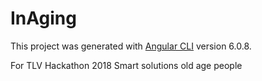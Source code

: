 # InAging

This project was generated with [Angular CLI](https://github.com/angular/angular-cli) version 6.0.8.

For TLV Hackathon 2018 Smart solutions old age people 
